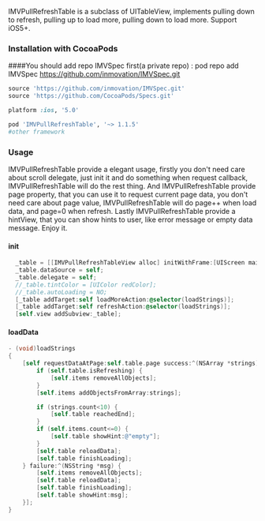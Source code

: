 
IMVPullRefreshTable is a subclass of UITableView, implements pulling down to refresh, pulling up to load more, pulling down to load more. Support iOS5+.


### Installation with CocoaPods
####You should add repo IMVSpec first(a private repo) :
pod repo add IMVSpec https://github.com/inmovation/IMVSpec.git

```ruby
source 'https://github.com/inmovation/IMVSpec.git'
source 'https://github.com/CocoaPods/Specs.git'

platform :ios, '5.0'

pod 'IMVPullRefreshTable', '~> 1.1.5'
#other framework
```


### Usage
IMVPullRefreshTable provide a elegant usage, firstly you don't need care about scroll delegate, just init it and do something when request callback, IMVPullRefreshTable will do the rest thing. And IMVPullRefreshTable provide page property, that you can use it to request current page data, you don't need care about page value, IMVPullRefreshTable will do page++ when load data, and page=0 when refresh. Lastly IMVPullRefreshTable provide a hintView, that you can show hints to user, like error message or empty data message. Enjoy it.
#### init
```objective-c
  _table = [[IMVPullRefreshTableView alloc] initWithFrame:[UIScreen mainScreen].bounds style:UITableViewStylePlain pullRefreshType:PRTypeTopRefreshBottomLoad];
  _table.dataSource = self;
  _table.delegate = self;
  //_table.tintColor = [UIColor redColor];
  //_table.autoLoading = NO;
  [_table addTarget:self loadMoreAction:@selector(loadStrings)];
  [_table addTarget:self refreshAction:@selector(loadStrings)];
  [self.view addSubview:_table];

```
#### loadData
```objective-c
- (void)loadStrings
{
    [self requestDataAtPage:self.table.page success:^(NSArray *strings) {
        if (self.table.isRefreshing) {
            [self.items removeAllObjects];
        }
        [self.items addObjectsFromArray:strings];

        if (strings.count<10) {
            [self.table reachedEnd];
        }
        if (self.items.count<=0) {
            [self.table showHint:@"empty"];
        }
        [self.table reloadData];
        [self.table finishLoading];
    } failure:^(NSString *msg) {
        [self.items removeAllObjects];
        [self.table reloadData];
        [self.table finishLoading];
        [self.table showHint:msg];
    }];
}
```

